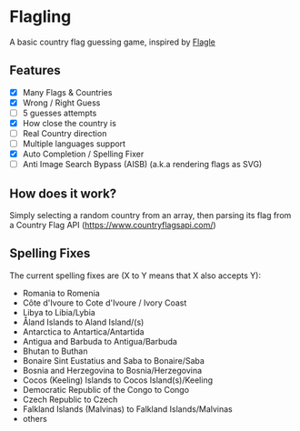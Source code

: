 # Flagling
A basic country flag guessing game, inspired by [Flagle](https://flagle.io/) <br>

## Features
- [X] Many Flags & Countries
- [X] Wrong / Right Guess
- [ ] 5 guesses attempts
- [X] How close the country is
- [ ] Real Country direction
- [ ] Multiple languages support
- [X] Auto Completion / Spelling Fixer
- [ ] Anti Image Search Bypass (AISB) (a.k.a rendering flags as SVG)

## How does it work?
Simply selecting a random country from an array, then parsing its flag from a Country Flag API (https://www.countryflagsapi.com/)

## Spelling Fixes
The current spelling fixes are (X to Y means that X also accepts Y):
- Romania to Romenia
- Côte d'Ivoure to Cote d'Ivoure / Ivory Coast
- Libya to Libia/Lybia
- Åland Islands to Aland Island/(s)
- Antarctica to Antartica/Antartida
- Antigua and Barbuda to Antigua/Barbuda
- Bhutan to Buthan
- Bonaire Sint Eustatius and Saba to Bonaire/Saba
- Bosnia and Herzegovina to Bosnia/Herzegovina
- Cocos (Keeling) Islands to Cocos Island(s)/Keeling
- Democratic Republic of the Congo to Congo
- Czech Republic to Czech
- Falkland Islands (Malvinas) to Falkland Islands/Malvinas
- others
